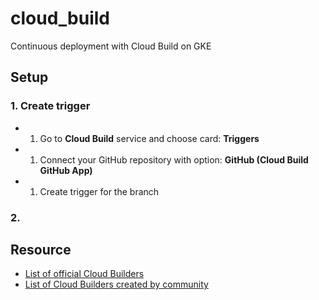 # cloud_build
Continuous deployment with Cloud Build on GKE



## Setup

### 1. Create trigger
- 1. Go to **Cloud Build** service and choose card: **Triggers**
- 1. Connect your GitHub repository with option: **GitHub (Cloud Build GitHub App)**
- 1. Create trigger for the branch

### 2. 




## Resource
- [List of official Cloud Builders](https://github.com/GoogleCloudPlatform/cloud-builders)
- [List of Cloud Builders created by community](https://github.com/GoogleCloudPlatform/cloud-builders-community)
